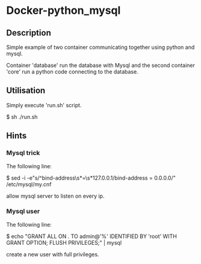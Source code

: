 # Docker-python_mysql
## Description
Simple example of two container communicating together using python and mysql.

Container 'database' run the database with Mysql and the second container 'core' run a python code connecting to the database.

## Utilisation

Simply execute 'run.sh' script.

$ sh ./run.sh

## Hints
### Mysql trick

The following line:

$ sed -i -e"s/^bind-address\s*=\s*127.0.0.1/bind-address = 0.0.0.0/" /etc/mysql/my.cnf

allow mysql server to listen on every ip.

### Mysql user

The following line:

$ echo "GRANT ALL ON *.* TO admin@'%' IDENTIFIED BY 'root' WITH GRANT OPTION; FLUSH PRIVILEGES;" | mysql

create a new user with full privileges.